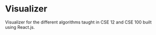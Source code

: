 # Visualizer 

Visualizer for the different algorithms taught in CSE 12 and CSE 100 built using React.js.
